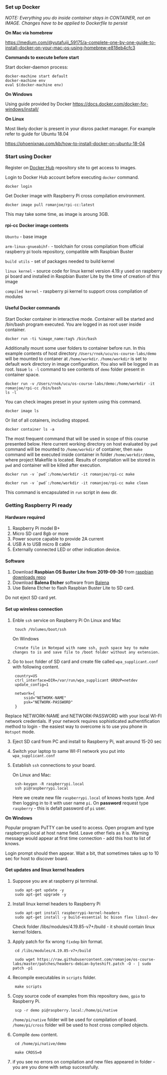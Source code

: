 ### Set up Docker

*NOTE: Everything you do inside container stays in CONTAINER, not an IMAGE. Changes have to be applied to Dockerfile to persist*

**On Mac via homebrew**

https://medium.com/@yutafujii_59175/a-complete-one-by-one-guide-to-install-docker-on-your-mac-os-using-homebrew-e818eb4cfc3

**Commands to execute before start**

Start docker-daemon process:

    docker-machine start default
    docker-machine env
    eval $(docker-machine env)

**On Windows**

Using guide provided by Docker
https://docs.docker.com/docker-for-windows/install/

**On Linux**

Most likely docker is present in your disros packet manager. For example refer to guide for Ubuntu 18.04

https://phoenixnap.com/kb/how-to-install-docker-on-ubuntu-18-04

### Start using Docker

Register on [Docker Hub](https://hub.docker.com/) repository site to get access to images.

Login to Docker Hub account before executing `docker` command.

    docker login

Get Docker image with Raspberry Pi cross compilation environment.

    docker image pull romanjoe/rpi-cc:latest

This may take some time, as image is aroung 3GB.

#### rpi-cc Docker image contents

`Ubuntu` - base image

`arm-linux-gnueabihf-` - toolchain for cross compilation from official raspberry pi tools repository, compatible with Raspbian Buster

`build utils` - set of packages needed to build kernel

`linux kernel` - source code for linux kernel version 4.19.y used on raspberry pi board and installed in Raspbian Buster Lite by the time of creation of this image

`compiled kernel` - raspberry pi kernel to support cross compilation of modules

#### Useful Docker commands

Start Docker container in interactive mode. Container will be started and /bin/bash program executed. You are logged in as root user inside container.

    docker run -ti %image_name:tag% /bin/bash

Additionally mount some user folders to container before run. In this example contents of host directory `/Users/rnok/ucu/os-course-labs/demo` will be mounted to contaner at `/home/workdir`. `/home/workdir` is set to default work directory in image configuration. You also will be logged in as root. Issue `ls -l` command to see contents of `demo` folder present in container space.

    docker run -v /Users/rnok/ucu/os-course-labs/demo:/home/workdir -it romanjoe/rpi-cc /bin/bash
    ls -l

You can check images preset in your system using this command.

    docker image ls

Or list of all cotainers, including stopped.

    docker container ls -a

The most frequent command that will be used in scope of this course presented below. Here current working directory on host evaluated by `pwd` command will be mounted to `/home/workdir` of container, then `make` command will be executed inside container in folder `/home/workdir/demo`, where project Makefile is located. Results of compilation will be stored in `pwd` and container will be killed after execution.

    docker run -v `pwd`:/home/workdir -it romanjoe/rpi-cc make

    docker run -v `pwd`:/home/workdir -it romanjoe/rpi-cc make clean

This command is encapsulated in `run` script in `demo` dir.


### Getting Raspberry Pi ready

#### Hardware required
1. Raspberry Pi model B+
2. Micro SD card 8gb or more
3. Power source capable to provide 2A current
4. USB A to USB micro B cable
5. Externally connected LED or other indication device.

#### Software

1. Download **Raspbian OS Buster Lite from 2019-09-30** from [raspbian downloads repo](https://downloads.raspberrypi.org/raspbian_lite/images/raspbian_lite-2019-09-30/)
2. Download **Balena Etcher** software from [Balena](https://www.balena.io/etcher)
3. Use Balena Etcher to flash Raspbian Buster Lite to SD card.

Do not eject SD card yet.

#### Set up wireless connection

1. Enble `ssh` service on Raspberry Pi
    On Linux and Mac
   
        touch /Volumes/boot/ssh

    On Windows

        Create file in Notepad with name ssh, push space key to make changes to is and save file to /boot folder without any extension.

2. Go to `boot` folder of SD card and create file called `wpa_supplicant.conf` with following content.

        country=US
        ctrl_interface=DIR=/var/run/wpa_supplicant GROUP=netdev
        update_config=1

        network={
            ssid="NETWORK-NAME"
            psk="NETWORK-PASSWORD"
        }
Replace NETWORK-NAME and NETWORK-PASSWORD with your local WI-FI network credentials. If your network requires sophisticated authentification method to login - the easiest way to overcome is to use you phone in `Hotspot` mode.

3. Eject SD card from PC and install to Raspberry Pi, wait around 15-20 sec
4. Switch your laptop to same WI-FI network you put into `wpa_supplicant.conf`
5. Establish `ssh` connections to your board.
    
    On Linux and Mac:

        ssh-keygen -R raspberrypi.local
        ssh pi@raspberrypi.local
    
    Here we create new file `raspberrypi.local` of knows hosts type. And then logging in to it with user name `pi`. On **password** request type `raspberry` - this is defalt password of `pi` user.

**On Windows**

Popular program PuTTY can be used to access. Open program and type raspberrypi.local at host name field. Leave other fiels as it is. Warning message would appear at first time connection - add this host to list of knows. 

Login prompt should then appear. Wait a bit, that sometimes takes up to 10 sec for host to discover board.

#### Get updates and linux kernel headers

1. Suppose you are at raspberry pi terminal.
   
        sudo apt-get update -y
        sudo apt-get upgrade -y

2. Install linux kernel headers to Raspberry Pi

        sudo apt-get install raspberrypi-kernel-headers
        sudo apt-get install -y build-essential bc bison flex libssl-dev

    Check folder /libs/modules/4.19.85-v7+/build - it should contain linux kernel folders.

3. Apply patch for fix wrong `fixdep` bin format.

        cd /libs/modules/4.19.85-v7+/build

        sudo wget https://raw.githubusercontent.com/romanjoe/os-course-labs/master/patches/headers-debian-byteshift.patch -O - | sudo patch -p1

4. Recompile executables in `scripts` folder.

        make scripts

5. Copy source code of examples from this repository `demo`, `gpio` to Raspberry Pi.

        scp -r demo pi@raspberry.local:/home/pi/native

    `/home/pi/native` folder will be used for compilation of board.
    `/home/pi/cross` folder will be used to host cross compiled objects.

6. Compile `demo` content.

        cd /home/pi/native/demo

        make CROSS=0

7. if you see no errors on compilation and new files appeared in folder - you are you done with setup successfully.